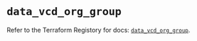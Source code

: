 # `data_vcd_org_group`

Refer to the Terraform Registory for docs: [`data_vcd_org_group`](https://registry.terraform.io/providers/vmware/vcd/3.10.0/docs/data-sources/org_group).
